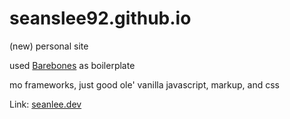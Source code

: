 # seanslee92.github.io
(new) personal site

used <a href="https://acahir.github.io/Barebones/" target="_blank" rel="noopener noreferrer">Barebones</a> as boilerplate

mo frameworks, just good ole' vanilla javascript, markup, and css

Link: <a href="https://www.seanlee.dev" target="_blank" rel="noopener noreferrer">seanlee.dev</a>

